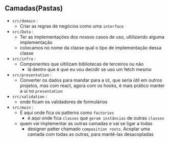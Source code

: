 ## Camadas(Pastas)
 - ``src/domain`` :
   - Criar as regras de negócios como uma ``interface``
 - ``src/Data`` :
   - Ter as implementações dos nossos casos de uso, ultilizando alguma implementação
   - colocamos no nome da classe qual o tipo de implementação dessa classe
 - `src/infra` :
   - Componentes que ultilizam bibliotecas de terceiros ou não
     - lá dentro que é que eu vou decidir se uso um fetch mesmo
 -  `src/presentation` :
    -  Converter os dados para mandar para a `UI`, que seria útil em outros projetos, mas com react, agora com os hooks, é mais prático manter a ui no `presentation`
- `src/validation` :
  - onde ficam os validadores de formulários
- `src/main` :
  - É aqui onde fica os patterns como `factories`
    - é aqui onde fica `classes` que `geram instâncias` de outras `classes`
  - quem vai implementar as outras camadas e vai se ligar a todas
    - designer patter chamado `composition roots`. Acoplar uma camada com todas as outras, para mantê-las desacopladas


